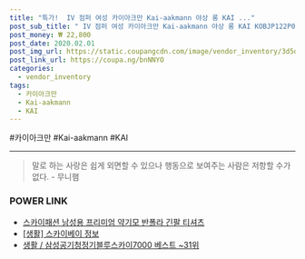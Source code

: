 ```yaml
--- 
title: "특가!  IV 점퍼 여성 카이아크만 Kai-aakmann 야상 롱 KAI ..." 
post_sub_title: " IV 점퍼 여성 카이아크만 Kai-aakmann 야상 롱 KAI KOBJP122P0 여름용" 
post_money: ₩ 22,800 
post_date: 2020.02.01 
post_img_url: https://static.coupangcdn.com/image/vendor_inventory/3d5d/17fb09794456d3d774d7ed6c584bfbc5a005ab0904a68f50c93ad96c8947.jpg 
post_link_url: https://coupa.ng/bnNNYO 
categories: 
  - vendor_inventory 
tags: 
  - 카이아크만 
  - Kai-aakmann 
  - KAI 
--- 
```

  #카이아크만 #Kai-aakmann #KAI 
<hr> 

> 말로 하는 사랑은 쉽게 외면할 수 있으나 행동으로 보여주는 사람은 저항할 수가 없다. - 무니햄 


### POWER LINK

* <a href="https://blog.naver.com/fasyy4321/221789802681" target="_blank">스카이패션 남성용 프리미엄 약기모 반폴라 긴팔 티셔츠</a>
* <a href="https://blog.naver.com/sakai111/221756983216" target="_blank"> [생활] 스카이베이 정보 </a>
* <a href="https://blog.naver.com/santokki14/221790820868" target="_blank">생활 / 삼성공기청정기블루스카이7000 베스트 ~31위</a>
